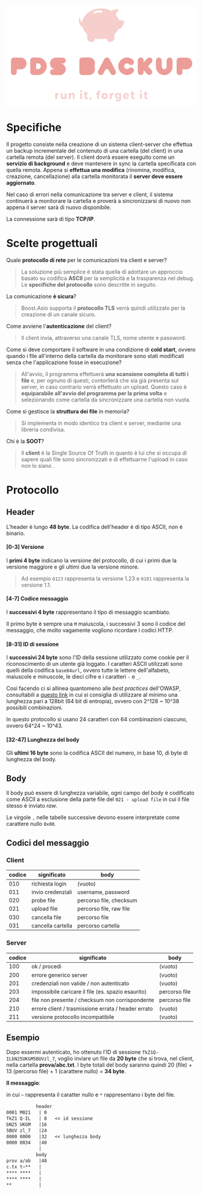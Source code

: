 <img align="center" src="logo.png"></img>

# Specifiche
Il progetto consiste nella creazione di un sistema client-server che effettua un backup incrementale del contenuto di una cartella (del client) in una cartella remota (del server).
Il client dovrà essere eseguito come un **servizio di background** e deve mantenere in sync la cartella specificata con quella remota.
Appena si **effettua una modifica** (rinomina, modifica, creazione, cancellazione) alla cartella monitorata il **server deve essere aggiornato**.

Nel caso di errori nella comunicazione tra server e client, il sistema continuerà a monitorare la cartella e proverà a sincronizzarsi di nuovo non appena il server sarà di nuovo disponibile.

La connessione sarà di tipo **TCP/IP**.

# Scelte progettuali
Quale **protocollo di rete** per le comunicazioni tra client e server?
> La soluzione più semplice è stata quella di adottare un approccio basato su codifica **ASCII** per la semplicità e la trasparenza nel debug. Le **specifiche del protocollo** sono descritte in seguito.

La comunicazione **è sicura**?
> Boost.Asio supporta il **protocollo TLS** verrà quindi utilizzato per la creazione di un canale sicuro.

Come avviene l'**autenticazione** del client?
> Il client invia, attraverso una canale TLS, nome utente e password.

Come si deve comportare il software in una condizione di **cold start**, ovvero quando i file all'interno della cartella da monitorare sono stati modificati senza che l'applicazione fosse in esecuzione?
> All'avvio, il programma effettuerà **una scansione completa di tutti i file** e, per ognuno di questi, contorllerà che sia già presenta sul server, in caso contrario verrà effettuato un upload. Questo caso è **equiparabile all'avvio del programma per la prima volta** e selezionando come cartella da sincronizzare una cartella non vuota.

Come si gestisce la **struttura dei file** in memoria?
> Si implementa in modo identico tra client e server, mediante una libreria condivisa.

Chi è la **SOOT**?
> Il **client** è la Single Source Of Truth in quanto è lui che si occupa di sapere quali file sono sincronizzati e di effettuarne l'upload in caso non lo siano .


# Protocollo

## Header
L'header è lungo **48 byte**. La codifica dell'header è di tipo ASCII, non è binario.

#### [0-3] Versione
I **primi 4 byte** indicano la versione del protocollo, di cui i primi due la versione maggiore e gli 
ultimi due la versione minore. 

> Ad esempio `0123` rappresenta la versione 1.23 e `0101` rappresenta la versione 1.1.

#### [4-7] Codice messaggio

I **successivi 4 byte** rappresentano il tipo di messaggio scambiato.

Il primo byte è sempre una `M` maiuscola, i successivi 3 sono il codice del messaggio, che molto vagamente vogliono ricordare i codici HTTP.

#### [8-31] ID di sessione

I **successivi 24 byte** sono l'ID della sessione utilizzato come cookie per il riconoscimento di un utente già loggato. I caratteri ASCII utilizzati sono quelli della codifica `base64url`, ovvero tutte le lettere dell'alfabeto, maiuscole e minuscole, le dieci cifre e i caratteri `-` e `_`.

Così facendo ci si allinea quantomeno alle *best practices* dell'OWASP, consultabili a [questo link](https://cheatsheetseries.owasp.org/cheatsheets/Session_Management_Cheat_Sheet.html#session-id-length) in cui si consiglia di utilizzare al minimo una lunghezza pari a 128bit (64 bit di entropia), ovvero con 2^128 ~ 10^38 possibili combinazioni.

In questo protocollo si usano 24 caratteri con 64 combinazioni ciascuno, ovvero 64^24 ~ 10^43.

#### [32-47] Lunghezza del body

Gli  **ultimi 16 byte** sono la codifica ASCII del numero, in base 10, di byte di lunghezza del body.

## Body
Il body può essere di lunghezza variabile, ogni campo del body è codificato come ASCII a esclusione della parte file del  `021 - upload file` in cui il file stesso è inviato *raw*.

Le virgole `,` nelle tabelle successive devono essere interpretate come carattere nullo `0x00`.

## Codici del messaggio

### Client

| codice | significato | body |
|------- | ----------- | ---- |
| 010 | richiesta login | (vuoto) |
| 011 | invio credenziali | username, password |
| 020 | probe file | percorso file, checksum |
| 021 | upload file | percorso file, raw file |
| 030 | cancella file | percorso file |
| 031 | cancella cartella | percorso cartella |

### Server

| codice | significato | body |
|------- | ----------- | ---- |
| 100 | ok / procedi | (vuoto) |
| 200 | errore generico server | (vuoto) |
| 201 | credenziali non valide / non autenticato | (vuoto) |
| 203 | impossibile caricare il file (es. spazio esaurito) | percorso file |
| 204 | file non presente / checksum non corrispondente | percorso file |
| 210 | errore client / trasmissione errata / header errato | (vuoto) |
| 211 | versione protocollo incompatibile | (vuoto)

## Esempio
Dopo essermi autenticato, ho ottenuto l'ID di sessione `TkZ1Q-ILbN25UKGM5BUVzl_7`, voglio inviare un file da **20 byte** che si trova, nel client, nella cartella **prova/abc.txt**. I byte totali del body saranno quindi 20 (file) + 13 (percorso file) + 1 (carattere nullo) = **34 byte**.

**Il messaggio**:

in cui `~` rappresenta il caratter nullo e `*` rappresentano i byte del file.
```
           header
0001 M021   | 0
TkZ1 Q-IL   | 8   << id sessione
bN25 UKGM   |16 
5BUV zl_7   |24
0000 0000   |32   << lunghezza body
0000 0034   |40
            |
           body
prov a/ab   |48
c.tx t~**   |
**** ****   |
**** ****   |
**          |
```


